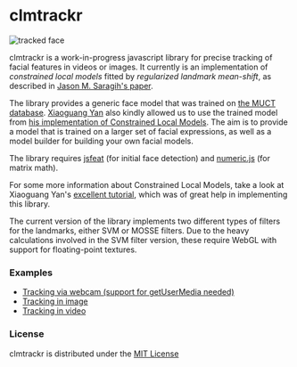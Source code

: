 clmtrackr
======

![tracked face](http://auduno.github.com/clmtrackr/media/clmtrackr01.jpg)

clmtrackr is a work-in-progress javascript library for precise tracking of facial features in videos or images. It currently is an implementation of *constrained local models* fitted by *regularized landmark mean-shift*, as described in [Jason M. Saragih's paper](http://dl.acm.org/citation.cfm?id=1938021). 

The library provides a generic face model that was trained on [the MUCT database](http://www.milbo.org/muct/). [Xiaoguang Yan](https://sites.google.com/site/xgyanhome/my-information) also kindly allowed us to use the trained model from [his implementation of Constrained Local Models](https://sites.google.com/site/xgyanhome/home/projects/clm-implementation). The aim is to provide a model that is trained on a larger set of facial expressions, as well as a model builder for building your own facial models.

The library requires [jsfeat](https://github.com/inspirit/jsfeat) (for initial face detection) and [numeric.js](http://numericjs.com) (for matrix math).

For some more information about Constrained Local Models, take a look at Xiaoguang Yan's [excellent tutorial](https://sites.google.com/site/xgyanhome/home/projects/clm-implementation/ConstrainedLocalModel-tutorial%2Cv0.7.pdf?attredirects=0), which was of great help in implementing this library.

The current version of the library implements two different types of filters for the landmarks, either SVM or MOSSE filters. Due to the heavy calculations involved in the SVM filter version, these require WebGL with support for floating-point textures.

### Examples ###

* [Tracking via webcam (support for getUserMedia needed)](http://auduno.github.com/clmtrackr/clm_video_gum.html)
* [Tracking in image](http://auduno.github.com/clmtrackr/clm_small.html)
* [Tracking in video](http://auduno.github.com/clmtrackr/clm_video.html)

### License ###

clmtrackr is distributed under the [MIT License](http://www.opensource.org/licenses/MIT)